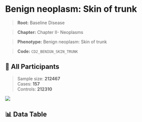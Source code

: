 # Benign neoplasm: Skin of trunk

> **Root:** Baseline Disease  

> **Chapter:** Chapter II- Neoplasms  

> **Phenotype:** Benign neoplasm: Skin of trunk  

> **Code:** `CD2_BENIGN_SKIN_TRUNK`

## 🧪 All Participants  
> Sample size: **212467**  
> Cases: **157**  
> Controls: **212310**
<img src="/Sensitive/Figures/ALL/Incidence/CD2_BENIGN_SKIN_TRUNK.png"/>

## 📊 Data Table
<CsvTableMRF src="/Sensitive/Data/ALL/Incidence/COX_CD2_BENIGN_SKIN_TRUNK.csv"/>

